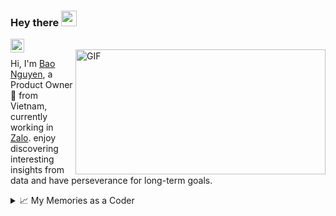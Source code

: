### Hey there <img src="https://media3.giphy.com/media/JTbfNWrVKzIxcLzwBO/giphy.gif" width="25px">

<a href="https://www.linkedin.com/in/baonguyen99/">
  <img align="left" alt="Abhishek's LinkdeIN" width="22px" src="https://cdn.jsdelivr.net/npm/simple-icons@v3/icons/linkedin.svg" />
</a>
<br>
<img align="right" alt="GIF" src="https://github.com/abhisheknaiidu/abhisheknaiidu/blob/master/code.gif?raw=true" width="400" height="200" />

Hi, I'm [Bao Nguyen](https://github.com/ngbao161199), a Product Owner 🚀 from Vietnam, currently working in [Zalo](https://zalo.me/pc). enjoy discovering interesting insights from data and have perseverance for long-term goals.
  
<details>
<summary>📈 My Memories as a Coder</summary>
<img src="https://github-readme-stats.vercel.app/api?username=ngbao161199&show_icons=true&theme=gotham" alt="ngbao161199" />
</details>
